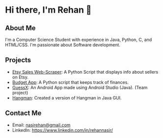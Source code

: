 # Hi there, I'm Rehan 👋

## About Me

I'm a Computer Science Student with experience in Java, Python, C, and HTML/CSS. I'm passionate about Software development.

## Projects
- [Etsy Sales Web-Scraper](https://github.com/rehan-nasir/etsy-sales-scraper): A Python Script that displays info about sellers on Etsy.
- [Budget App](https://github.com/rehan-nasir/Budget-App-python): A Python script that keeps track of finances.
- [GuessX](https://github.com/rehan-nasir/GuessX): An Android App made using Android Studio (Java). (Team project)
- [Hangman](https://github.com/rehan-nasir/Hangman-GUI): Created a version of Hangman in Java GUI.

## Contact Me

- Email: nasirehan@gmail.com
- LinkedIn: https://www.linkedin.com/in/rehannasir/
